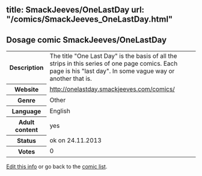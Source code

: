 title: SmackJeeves/OneLastDay
url: "/comics/SmackJeeves_OneLastDay.html"
---
Dosage comic SmackJeeves/OneLastDay
-----------------------------------------

<p id="msg"></p>
<script type="text/javascript">
if (window.location.search === '?edit_info_mail=sent_ok') {
  var elem = document.getElementById("msg");
  elem.innerHTML = 'Edited information sucessfully sent for review, which is usually done daily. Thanks!';
  elem.className = 'ok';
}
</script>
<table class="comicinfo">
<tr>
<th>Description</th><td>The title &quot;One Last Day&quot; is the basis of all the strips in this series of one page comics. Each page is his &quot;last day&quot;. In some vague way or another that is.</td>
</tr>
<tr>
<th>Website</th><td><a href="http://onelastday.smackjeeves.com/comics/">http://onelastday.smackjeeves.com/comics/</a></td>
</tr>
<tr>
<th>Genre</th><td>Other</td>
</tr>
<tr>
<th>Language</th><td>English</td>
</tr>
<tr>
<th>Adult content</th><td>yes</td>
</tr>
<tr>
<th>Status</th><td>ok on 24.11.2013</td>
</tr>
<tr>
<th>Votes</th><td>0</td>
</tr>
</table>

[Edit this info](SmackJeeves_OneLastDay_edit.html) or go back to the [comic list](../comic-index.html).

